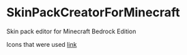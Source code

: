 # SkinPackCreatorForMinecraft
 Skin pack editor for Minecraft Bedrock Edition
 
 Icons that were used [link](https://www.veryicon.com/icons/object/minecraft/)
